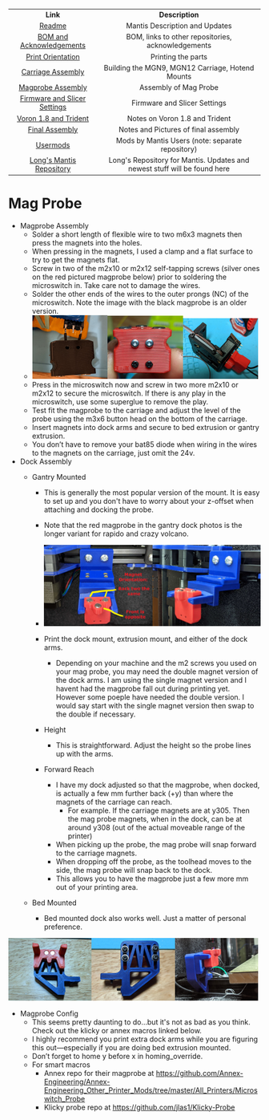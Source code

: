 <table width=100%>
<TR>
<TD align="center"><B>Link</TD><TD align="center"><B>Description</TD></TR>
<TR><TD align="center"><a href="readme.md">Readme</A></TD><TD align="center">Mantis Description and Updates</TD></TR>
<TR><TD align="center"><a href="bom_acknowledgements.md">BOM and Acknowledgements</A></TD><TD align="center">BOM, links to other repositories, acknowledgements</TD></TR>
<TR><TD align="center"><a href="print_orientation.md">Print Orientation</A></TD><TD align="center">Printing the parts</TD></TR>
<TR><TD align="center"><a href="carriage_assembly.md">Carriage Assembly</A></TD><TD align="center">Building the MGN9, MGN12 Carriage, Hotend Mounts</TD></TR>
<TR><TD align="center"><a href="magprobe.md">Magprobe Assembly</A></TD><TD align="center">Assembly of Mag Probe</TD></TR>
<TR><TD align="center"><a href="firmware_slicer_settings.md">Firmware and Slicer Settings</A></TD><TD align="center">Firmware and Slicer Settings</TD></TR>
<TR><TD align="center"><a href="1.8_trident.md">Voron 1.8 and Trident</A></TD><TD align="center">Notes on Voron 1.8 and Trident</TD></TR>
<TR><TD align="center"><a href="final_assembly.md">Final Assembly</A></TD><TD align="center">Notes and Pictures of final assembly</TD></TR>
<TR><TD align="center"><a href="https://github.com/mandryd/MantisUsermods/tree/main/Usermods">Usermods</A></TD><TD align="center">Mods by Mantis Users (note: separate repository)</TD></TR>
<TR><TD align="center"><a href="final_assembly.md">Long's Mantis Repository</A></TD><TD align="center">Long's Repository for Mantis.  Updates and newest stuff will be found here</TD></TR>
</table>

Mag Probe 
============
- Magprobe Assembly
  - Solder a short length of flexible wire to two m6x3 magnets then press the magnets into the holes.
  - When pressing in the magnets, I used a clamp and a flat surface to try to get the magnets flat.
  - Screw in two of the m2x10 or m2x12 self-tapping screws (silver ones on the red pictured magprobe below) prior to soldering the microswitch in. Take care not to damage the wires.
  - Solder the other ends of the wires to the outer prongs (NC) of the microswitch. Note the image with the black magprobe is an older version.
  - <img src="images/magprobe_solder_switch.jpg" height=33% width=33%><img src="images/magprobe_assembled.jpg" height=33% width=33%><img src="images/magprobe_attached_to_carriage.jpg" height=33% width=33%>
  - Press in the microswitch now and screw in two more m2x10 or m2x12 to secure the microswitch. If there is any play in the microswitch, use some superglue to remove the play.
  - Test fit the magprobe to the carriage and adjust the level of the probe using the m3x6 button head on the bottom of the carriage.
  - Insert magnets into dock arms and secure to bed extrusion or gantry extrusion.
  - You don’t have to remove your bat85 diode when wiring in the wires to the magnets on the carriage, just omit the 24v.
- Dock Assembly
  - Gantry Mounted
    - This is generally the most popular version of the mount.  It is easy to set up and you don't have to worry about your z-offset when attaching and docking the probe.  
    - Note that the red magprobe in the gantry dock photos is the longer variant for rapido and crazy volcano.

    - <img src="images/magprobe_gantry_mount_front.jpg" height=50% width=50%><img src="images/magprobe_gantry_mount_side.jpg" height=50% width=50%>

    - Print the dock mount, extrusion mount, and either of the dock arms. 
      - Depending on your machine and the m2 screws you used on your mag probe, you may need the double magnet version of the dock arms.  I am using the single magnet version and I havent had the magprobe fall out during printing yet.  However some poeple have needed the double version.  I would say start with the single magnet version then swap to the double if necessary.
    - Height
      - This is straightforward. Adjust the height so the probe lines up with the arms.
    - Forward Reach 
      - I have my dock adjusted so that the magprobe, when docked, is actually a few mm further back (+y) than where the magnets of the carriage can reach.  
        - For example.  If the carriage magnets are at y305.  Then the mag probe magnets, when in the dock, can be at around y308 (out of the actual moveable range of the printer)
      - When picking up the probe, the mag probe will snap forward to the carriage magnets.  
      - When dropping off the probe, as the toolhead moves to the side, the mag probe will snap back to the dock.  
      - This allows you to have the magprobe just a few more mm out of your printing area.  

  - Bed Mounted
    - Bed mounted dock also works well.  Just a matter of personal preference.

<img src="images/magprobe_bed_mount_front.jpg" height=33% width=33%><img src="images/magprobe_bed_mount_rear.jpg" height=33% width=33%><img src="images/magprobe_bed_mount.jpg" height=33% width=33%>


- Magprobe Config
  - This seems pretty daunting to do…but it's not as bad as you think.  Check out the klicky or annex macros linked below.  
  - I highly recommend you print extra dock arms while you are figuring this out—especially if you are doing bed extrusion mounted.
  - Don’t forget to home y before x in homing_override.
  - For smart macros
    - Annex repo for their magprobe at  https://github.com/Annex-Engineering/Annex-Engineering_Other_Printer_Mods/tree/master/All_Printers/Microswitch_Probe
    - Klicky probe repo at https://github.com/jlas1/Klicky-Probe


